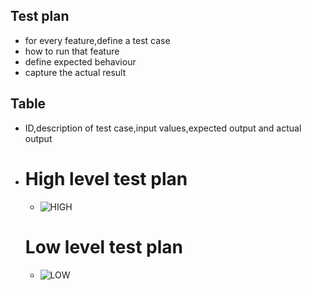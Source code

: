 ## Test plan
* for every feature,define a test case
* how to run that feature
* define expected behaviour
* capture the actual result


## Table

* ID,description of test case,input values,expected output and actual output 
* 
  # High level test plan
  * ![HIGH](https://user-images.githubusercontent.com/98872208/153462265-44bbdfa1-7a37-48cc-9ee2-4b60d0d63de6.png)
  # Low level test plan
  * ![LOW](https://user-images.githubusercontent.com/98872208/153462425-79d5da9b-ddf9-4c2e-86ef-1ad240f9fe70.png)
